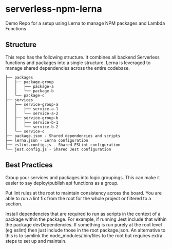 # serverless-npm-lerna
Demo Repo for a setup using Lerna to manage NPM packages and Lambda Functions

## Structure
This repo has the following structure. It combines all backend Serverless
functions and packages into a single structure. Lerna is leveraged to manage
shared dependencies across the entire codebase.

```
├── packages
│   ├── package-group
│   │   ├── package-a
│   │   └── package-b
│   └── package-c
├── services
│   ├── service-group-a
│   │   ├── service-a-1
│   │   └── service-a-2
│   ├── service-group-b
│   │   ├── service-b-1
│   │   └── service-b-2
│   └── service-c
├── package.json - Shared dependencies and scripts
├── lerna.json - Lerna configuration
├── eslint.config.js - Shared ESLint configuration
└── jest.config.js - Shared Jest configuration
```

## Best Practices
Group your services and packages into logic groupings. This can make it easier to
say deploy/publish api functions as a group.

Put lint rules at the root to maintain consistency across the board. You are able
to run a lint fix from the root for the whole project or filtered to a section.

Install dependencies that are required to run as scripts in the context of a package
within the package. For example, if running Jest include that within the package
devDependencies. If something is run purely at the root level (eg eslint) then just
include those in the root package.json.
An alternative to this is to symlink the node_modules/.bin/files to the root
but requires extra steps to set up and maintain.

